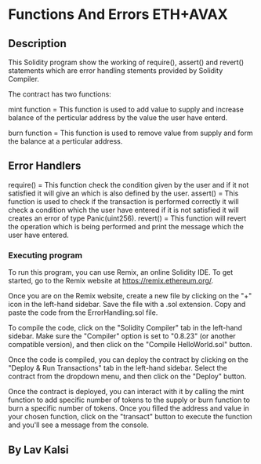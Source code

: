 # Functions And Errors ETH+AVAX

## Description
This Solidity program show the working of require(), assert() and revert() statements which are error handling stements provided by Solidity Compiler.

The contract has two functions: 

mint function = This function is used to add value to supply and increase balance of the perticular address by the value the user have enterd. 

burn function = This function is used to remove value from supply and form the balance at a perticular address.


## Error Handlers

require() = This function check the condition given by the user and if it not satisfied it will give an which is also defined by the user.
assert() = This function is used to check if the transaction is performed correctly it will check a condition which the user have entered if it is not satisfied it will creates an error of type Panic(uint256).
revert() =  This function will revert the operation which is being performed and print the message which the user have entered.

### Executing program

To run this program, you can use Remix, an online Solidity IDE. To get started, go to the Remix website at https://remix.ethereum.org/.

Once you are on the Remix website, create a new file by clicking on the "+" icon in the left-hand sidebar. Save the file with a .sol extension. Copy and paste the code from the ErrorHandling.sol file.

To compile the code, click on the "Solidity Compiler" tab in the left-hand sidebar. Make sure the "Compiler" option is set to "0.8.23" (or another compatible version), and then click on the "Compile HelloWorld.sol" button.

Once the code is compiled, you can deploy the contract by clicking on the "Deploy & Run Transactions" tab in the left-hand sidebar. Select the contract from the dropdown menu, and then click on the "Deploy" button.

Once the contract is deployed, you can interact with it by calling the mint function to add specific number of tokens to the supply or burn function to burn a specific number of tokens. Once you filled the address and value in your chosen function, click on the "transact" button to execute the function and you'll see a message from the console.

## By Lav Kalsi
